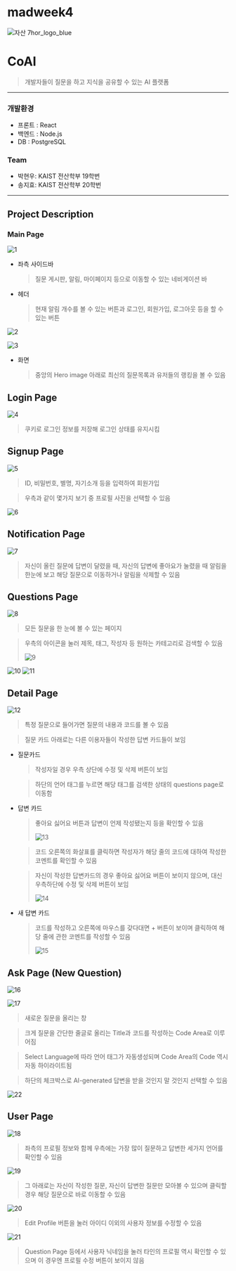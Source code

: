 # madweek4

![자산 7hor_logo_blue](https://github.com/estherjsong/madweek4/assets/40757981/16af10d3-7f6e-489a-864d-9f5fa4267a5e)


# CoAI

> 개발자들이 질문을 하고 지식을 공유할 수 있는 AI 플랫폼
> 

---

### 개발환경

- 프론트 : React
- 백엔드 : Node.js
- DB : PostgreSQL

### Team

- 박현우: KAIST 전산학부 19학번
- 송지효: KAIST 전산학부 20학번

---

## **Project Description**

### Main Page

![1](https://github.com/estherjsong/madweek4/assets/40757981/f13816f6-f59a-4d85-b7da-b7dbb660e35f)

- 좌측 사이드바
    
    > 질문 게시판, 알림, 마이페이지 등으로 이동할 수 있는 네비게이션 바
    > 
- 헤더
    
    > 현재 알림 개수를 볼 수 있는 버튼과 로그인, 회원가입, 로그아웃 등을 할 수 있는 버튼
    > 

![2](https://github.com/estherjsong/madweek4/assets/40757981/b74a0875-da71-403e-a09a-852978fb8ce1)

![3](https://github.com/estherjsong/madweek4/assets/40757981/bf1cc1c1-f4ad-421e-9b79-5911a8e4ac53)

- 화면
    
    > 중앙의 Hero image 아래로 최신의 질문목록과 유저들의 랭킹을 볼 수 있음
    > 
    

## **Login Page**
![4](https://github.com/estherjsong/madweek4/assets/40757981/3e153eb8-2b12-42eb-930e-35c398af54e3)


> 쿠키로 로그인 정보를 저장해 로그인 상태를 유지시킴
> 

## Signup Page

![5](https://github.com/estherjsong/madweek4/assets/40757981/c8d6afee-d9fc-42ba-8173-afdbd5215fac)

> ID, 비밀번호, 별명, 자기소개 등을 입력하여 회원가입
> 

> 우측과 같이 몇가지 보기 중 프로필 사진을 선택할 수 있음
> 

![6](https://github.com/estherjsong/madweek4/assets/40757981/259a8154-9c44-47e0-b365-1c1b1211c9e3)

## Notification Page

![7](https://github.com/estherjsong/madweek4/assets/40757981/4b912c49-efde-440f-9440-a21b8e8a8df5)

> 자신이 올린 질문에 답변이 달렸을 때, 자신의 답변에 좋아요가 눌렸을 때 알림을 한눈에 보고 해당 질문으로 이동하거나 알림을 삭제할 수 있음
> 

## Questions Page
![8](https://github.com/estherjsong/madweek4/assets/40757981/3de6301d-6ae2-4e95-b3e5-f723fad89d0c)


> 모든 질문을 한 눈에 볼 수 있는 페이지
> 

> 우측의 아이콘을 눌러 제목, 태그, 작성자 등 원하는 카테고리로 검색할 수 있음
> 
> 
> ![9](https://github.com/estherjsong/madweek4/assets/40757981/01059aad-47ec-4804-94ad-8c493b82bbec)
> 

![10](https://github.com/estherjsong/madweek4/assets/40757981/f1eee524-16b3-4d6c-917e-35127ced12e8)
![11](https://github.com/estherjsong/madweek4/assets/40757981/8e331d90-bb00-4313-bf20-53c8ebf78c3d)


## Detail Page

![12](https://github.com/estherjsong/madweek4/assets/40757981/d8221c8d-d6d4-416e-8a4e-c16191cc8ce2)

> 특정 질문으로 들어가면 질문의 내용과 코드를 볼 수 있음
> 

> 질문 카드 아래로는 다른 이용자들이 작성한 답변 카드들이 보임
> 
- 질문카드
    
    > 작성자일 경우 우측 상단에 수정 및 삭제 버튼이 보임
    > 
    
    > 하단의 언어 태그를 누르면 해당 태그를 검색한 상태의 questions page로 이동함
    > 
- 답변 카드
    
    > 좋아요 싫어요 버튼과 답변이 언제 작성됐는지 등을 확인할 수 있음
    > 
    > 
    > ![13](https://github.com/estherjsong/madweek4/assets/40757981/ca6d4ec4-123e-4f98-b89c-b0cef998088c)

    > 
    
    > 코드 오른쪽의 화살표를 클릭하면 작성자가 해당 줄의 코드에 대하여 작성한 코멘트를 확인할 수 있음
    > 
    
    > 자신이 작성한 답변카드의 경우 좋아요 싫어요 버튼이 보이지 않으며, 대신 우측하단에 수정 및 삭제 버튼이 보임
    > 
    > 
    > ![14](https://github.com/estherjsong/madweek4/assets/40757981/bfea0f9d-af83-493d-983d-f3dd9211954b)

    > 

- 새 답변 카드
    
    > 코드를 작성하고 오른쪽에 마우스를 갖다대면 + 버튼이 보이며 클릭하여 해당 줄에 관한 코멘트를 작성할 수 있음
    > 
    > 
    > ![15](https://github.com/estherjsong/madweek4/assets/40757981/4b77546b-1330-42a3-97f5-f5752a2b3f80)

    > 

## Ask Page (New Question)

![16](https://github.com/estherjsong/madweek4/assets/40757981/4faec9dc-210c-4b11-99af-65906652a656)

![17](https://github.com/estherjsong/madweek4/assets/40757981/861a0625-bee7-4b41-9c1f-8d4969dac473)

> 새로운 질문을 올리는 창
> 

> 크게 질문을 간단한 줄글로 올리는 Title과 코드를 작성하는 Code Area로 이루어짐
> 

> Select Language에 따라 언어 태그가 자동생성되며 Code Area의 Code 역시 자동 하이라이트됨
> 

> 하단의 체크박스로 AI-generated 답변을 받을 것인지 말 것인지 선택할 수 있음
> 
![22](https://github.com/estherjsong/madweek4/assets/40757981/425631d6-1829-4482-b120-e7b081b6467a)


## User Page

![18](https://github.com/estherjsong/madweek4/assets/40757981/99f34347-19dd-4603-b459-ab220d2fd054)

> 좌측의 프로필 정보와 함께 우측에는 가장 많이 질문하고 답변한 세가지 언어를 확인할 수 있음
> 

![19](https://github.com/estherjsong/madweek4/assets/40757981/b6f9c5f7-b59f-475c-b6d4-d0f14982cf66)

> 그 아래로는 자신이 작성한 질문, 자신이 답변한 질문만 모아볼 수 있으며 클릭할 경우 해당 질문으로 바로 이동할 수 있음
> 

![20](https://github.com/estherjsong/madweek4/assets/40757981/7586fef9-1576-440b-bcaa-185f09394c22)

> Edit Profile 버튼을 눌러 아이디 이외의 사용자 정보를 수정할 수 있음
> 

![21](https://github.com/estherjsong/madweek4/assets/40757981/5a2cd8e5-1123-4727-ac3b-fb6f30b04966)

> Question Page 등에서 사용자 닉네임을 눌러 타인의 프로필 역시 확인할 수 있으며 이 경우엔 프로필 수정 버튼이 보이지 않음
>
